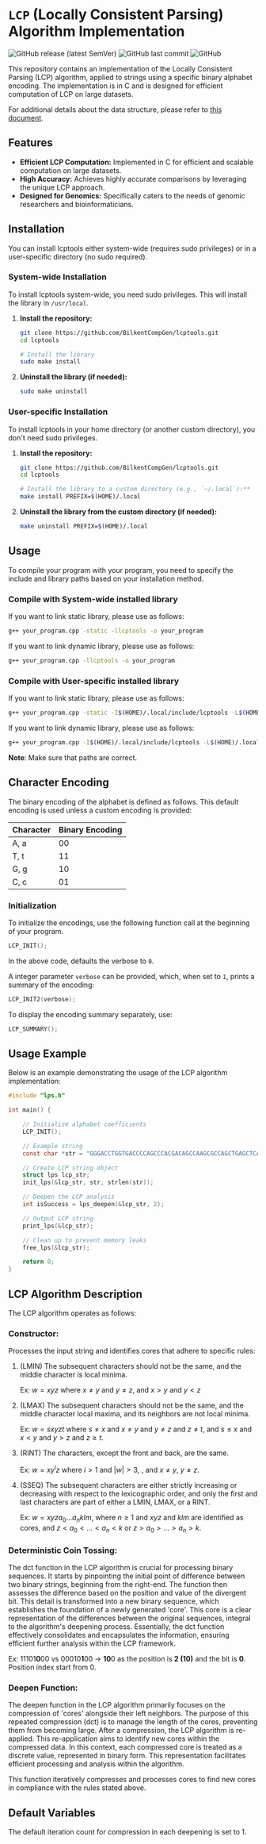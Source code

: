 # `LCP` (Locally Consistent Parsing) Algorithm Implementation <br>
![GitHub release (latest SemVer)](https://img.shields.io/github/v/release/BilkentCompGen/lcptools)
![GitHub last commit](https://img.shields.io/github/last-commit/BilkentCompGen/lcptools)
![GitHub](https://img.shields.io/github/license/BilkentCompGen/lcptools)

This repository contains an implementation of the Locally Consistent Parsing (LCP) algorithm, applied to strings using a specific binary alphabet encoding. The implementation is in C and is designed for efficient computation of LCP on large datasets.

For additional details about the data structure, please refer to [this document](https://github.com/BilkentCompGen/lcptools/blob/main/docs.md).

## Features

- **Efficient LCP Computation:** Implemented in C for efficient and scalable computation on large datasets.
- **High Accuracy:** Achieves highly accurate comparisons by leveraging the unique LCP approach.
- **Designed for Genomics:** Specifically caters to the needs of genomic researchers and bioinformaticians.

## Installation

You can install lcptools either system-wide (requires sudo privileges) or in a user-specific directory (no sudo required).

### System-wide Installation

To install lcptools system-wide, you need sudo privileges. This will install the library in `/usr/local`.

1. **Install the repository:**
    ```sh
    git clone https://github.com/BilkentCompGen/lcptools.git
    cd lcptools

    # Install the library
    sudo make install
    ```

2. **Uninstall the library (if needed):**
    ```sh
    sudo make uninstall
    ```

### User-specific Installation

To install lcptools in your home directory (or another custom directory), you don't need sudo privileges.

1. **Install the repository:**
    ```sh
    git clone https://github.com/BilkentCompGen/lcptools.git
    cd lcptools

    # Install the library to a custom directory (e.g., `~/.local`):**
    make install PREFIX=$(HOME)/.local
    ```

2. **Uninstall the library from the custom directory (if needed):**
    ```sh
    make uninstall PREFIX=$(HOME)/.local
    ```

## Usage

To compile your program with your program, you need to specify the include and library paths based on your installation method.

### Compile with System-wide installed library

If you want to link static library, please use as follows:

```sh
g++ your_program.cpp -static -llcptools -o your_program
```

If you want to link dynamic library, please use as follows:

```sh
g++ your_program.cpp -llcptools -o your_program
```

### Compile with User-specific installed library

If you want to link static library, please use as follows:

```sh
g++ your_program.cpp -static -I$(HOME)/.local/include/lcptools -L$(HOME)/.local/lib -llcptools -o your_program
```

If you want to link dynamic library, please use as follows:

```sh
g++ your_program.cpp -I$(HOME)/.local/include/lcptools -L$(HOME)/.local/lib -llcptools -Wl,-rpath,$(HOME)/.local/lib -o your_program
```

**Note**: Make sure that paths are correct.

## Character Encoding

The binary encoding of the alphabet is defined as follows. This default encoding is used unless a custom encoding is provided:

| Character | Binary Encoding |
| --------- | --------------- |
| A, a      | 00              |
| T, t      | 11              |
| G, g      | 10              |
| C, c      | 01              |

### Initialization

To initialize the encodings, use the following function call at the beginning of your program.

```cpp
LCP_INIT();
```

In the above code, defaults the verbose to `0`.

A integer parameter `verbose` can be provided, which, when set to `1`, prints a summary of the encoding:

```cpp
LCP_INIT2(verbose);
```

To display the encoding summary separately, use:

```cpp
LCP_SUMMARY();
```

## Usage Example

Below is an example demonstrating the usage of the LCP algorithm implementation:

```c
#include "lps.h"

int main() {

    // Initialize alphabet coefficients
    LCP_INIT();

    // Example string
    const char *str = "GGGACCTGGTGACCCCAGCCCACGACAGCCAAGCGCCAGCTGAGCTCAGGTGTGAGGAGATCACAGTCCT";

    // Create LCP string object
    struct lps lcp_str;
    init_lps(&lcp_str, str, strlen(str));

    // Deepen the LCP analysis
    int isSuccess = lps_deepen(&lcp_str, 2);

    // Output LCP string
    print_lps(&lcp_str);

    // Clean up to prevent memory leaks
    free_lps(&lcp_str);

    return 0;
}
```

## LCP Algorithm Description

The LCP algorithm operates as follows:

### Constructor:

Processes the input string and identifies cores that adhere to specific rules:

1. (LMIN) The subsequent characters should not be the same, and the middle character is local minima.

	Ex: $w = xyz$ where $x \neq y$ and $y \neq z$, and $x \gt y$ and $y \lt z$

3. (LMAX) The subsequent characters should not be the same, and the middle character local maxima, and its neighbors are not local minima. 

	Ex: $w = sxyzt$ where $s \neq x$ and $x \neq y$ and $y \neq z$ and $z \neq t$, and $s \leq x$ and $x \lt y$ and $y \gt z$ and $z \geq t$.

4. (RINT) The characters, except the front and back, are the same.

	Ex: $w=xy^iz$ where $i > 1$ and $|w| \gt 3$, , and $x\neq y$, $y\neq z$.

5. (SSEQ) The subsequent characters are either strictly increasing or decreasing with respect to the lexicographic order, and only the first and last characters are part of either a LMIN, LMAX, or a RINT. 
    
    Ex: $w = xyza_0 . . . a_nklm$, where $n \geq 1$ and $xyz$ and $klm$ are identified as cores, and $z \lt a_0 \lt \dots \lt a_n \lt k$ or $z \gt a_0 \gt \dots \gt a_n \gt k$.

### Deterministic Coin Tossing:

The dct function in the LCP algorithm is crucial for processing binary sequences. It starts by pinpointing the initial point of difference between two binary strings, beginning from the right-end. The function then assesses the difference based on the position and value of the divergent bit. This detail is transformed into a new binary sequence, which establishes the foundation of a newly generated 'core'. This core is a clear representation of the differences between the original sequences, integral to the algorithm's deepening process. Essentially, the dct function effectively consolidates and encapsulates the information, ensuring efficient further analysis within the LCP framework.

Ex: 11101**0**00 vs 00010**1**00 -> **10**0 as the position is **2 (10)** and the bit is **0**. Position index start from 0.

### Deepen Function:

The deepen function in the LCP algorithm primarily focuses on the compression of 'cores' alongside their left neighbors. The purpose of this repeated compression (dct) is to manage the length of the cores, preventing them from becoming large. After a compression, the LCP algorithm is re-applied. This re-application aims to identify new cores within the compressed data. In this context, each compressed core is treated as a discrete value, represented in binary form. This representation facilitates efficient processing and analysis within the algorithm.

This function iteratively compresses and processes cores to find new cores in compliance with the rules stated above.

## Default Variables

The default iteration count for compression in each deepening is set to 1.

